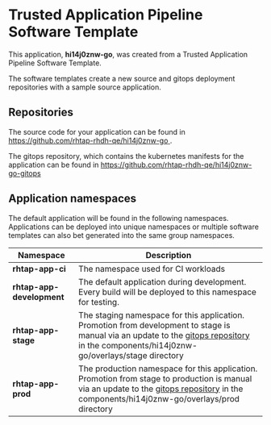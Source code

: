 # Trusted Application Pipeline Software Template

This application, **hi14j0znw-go**, was created from a Trusted Application Pipeline Software Template.

The software templates create a new source and gitops deployment repositories with a sample source application. 

## Repositories

The source code for your application can be found in [https://github.com/rhtap-rhdh-qe/hi14j0znw-go ](https://github.com/rhtap-rhdh-qe/hi14j0znw-go ).
 
The gitops repository, which contains the kubernetes manifests for the application can be found in 
[https://github.com/rhtap-rhdh-qe/hi14j0znw-go-gitops ](https://github.com/rhtap-rhdh-qe/hi14j0znw-go-gitops ) 

## Application namespaces 

The default application will be found in the following namespaces. Applications can be deployed into unique namespaces or multiple software templates can also bet generated into the same group namespaces.  

|  Namespace   |  Description   |  
| -------- | -------- |
| **rhtap-app-ci** | The namespace used for CI workloads |
| **rhtap-app-development** | The default application during development. Every build will be deployed to this namespace for testing. |
| **rhtap-app-stage** | The staging namespace for this application. Promotion from development to stage is manual via an update to the [gitops repository](https://github.com/rhtap-rhdh-qe/hi14j0znw-go-gitops ) in the components/hi14j0znw-go/overlays/stage directory |
| **rhtap-app-prod** | The production namespace for this application. Promotion from stage to production is manual via an update to the [gitops repository](https://github.com/rhtap-rhdh-qe/hi14j0znw-go-gitops ) in the components/hi14j0znw-go/overlays/prod directory |